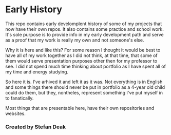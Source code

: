 # Early History

This repo contains early develomplent history of some of my projects that now have their own repos. It also contains some practice and school work. It's sole purpose is to provide info in my early development path and serve as a proof that my work is really my own and not someone's else.

Why it is here and like this? For some reason I thought it would be best to have all of my work together as I did not think, at that time, that some of them would serve presentation purposes other then for my professor to see. I did not spend much time thinking about portfolio as I have spent all of my time and energy studying.

So here it is. I've arhived it and left it as it was. Not everything is in English and some things there should never be put in portfolio as a 4-year old child could do them, but they, nontheles, represent something I've put myself in to fanatically.

Most things that are presentable here, have their own repositories and websites.

### Created by Stefan Deak
